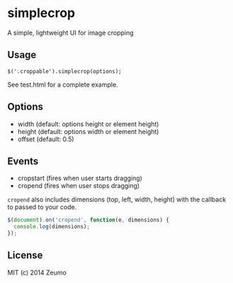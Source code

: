 # simplecrop

A simple, lightweight UI for image cropping

## Usage

```
$('.croppable').simplecrop(options);
```

See test.html for a complete example.

## Options

* width (default: options height or element height)
* height (default: options width or element height)
* offset (default: 0.5)

## Events

* cropstart (fires when user starts dragging)
* cropend (fires when user stops dragging)

`cropend` also includes dimensions (top, left, width, height) with the callback to passed to your code.

```javascript
$(document).on('cropend', function(e, dimensions) {
  console.log(dimensions);
});
```

## License

MIT (c) 2014 Zeumo
